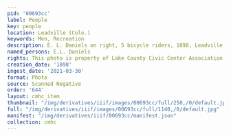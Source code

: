 ```yaml
---
pid: '00693cc'
label: People
key: people
location: Leadville (Colo.)
keywords: Men, Recreation
description: E. L. Daniels on right, 5 bicycle riders, 1898, Leadville
named_persons: E.L. Daniels
rights: This photo is property of Lake County Civic Center Association.
creation_date: '1898'
ingest_date: '2021-03-30'
format: Photo
source: Scanned Negative
order: '644'
layout: cmhc_item
thumbnail: "/img/derivatives/iiif/images/00693cc/full/250,/0/default.jpg"
full: "/img/derivatives/iiif/images/00693cc/full/1140,/0/default.jpg"
manifest: "/img/derivatives/iiif/00693cc/manifest.json"
collection: cmhc
---
```

